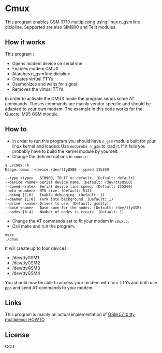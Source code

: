 Cmux
====
This program enables GSM 0710 multiplexing using linux n_gsm line dicipline.
Supported are also SIM900 and Telit modules.

How it works
-------
This program :
* Opens modem device on serial line
* Enables modem CMUX
* Attaches n_gsm line dicipline
* Creates virtual TTYs
* Daemonizes and waits for signal
* Removes the virtual TTYs

In order to activate the CMUX mode the program sends some AT commands.
Theses commands are mainly vendor specific and should be adapted to your own modem.
The example in this code works for the Quectel M95 GSM module.

How to
------
* In order to run this program you should have `n_gsm` module built for your linux kernel and loaded.
  Use `modprobe n_gsm` to load it. If it fails you probably have to build the kernel module by yourself.
* Change the defined options in `cmux.c`:

```
$ ./cmux -h
Usage: cmux --device /dev/ttyUSB0 --speed 115200

--type <type>	SIM900, TELIT or default. (Default: default)
--device <name>	Serial device name. (Default: /dev/ttyUSB0)
--speed <rate>	Serial device line speed. (Default: 115200)
--mtu <number>	MTU size. (Default: 512)
--debug [1|0]	Enable debugging. (Default: 1)
--daemon [1|0]	Fork into background. (Default: 1)
--driver <name>	Driver to use. (Default: gsmtty)
--base <name>	Base name for the nodes. (Default: /dev/ttyGSM)
--nodes [0-4]	Number of nodes to create. (Default: 1)
```

* Change the AT commands set to fit your modem in `cmux.c`.
* Call make and run the program.

```
make
./cmux
```

It will create up to four devices:
* /dev/ttyGSM1
* /dev/ttyGSM2
* /dev/ttyGSM3
* /dev/ttyGSM4

You should now be able to access your modem with four TTYs and both use `ppp` and send AT commands to your modem.

Links
-----
This program is mainly an actual implementation of [GSM 0710 tty multiplexor HOWTO](http://stuff.mit.edu/afs/sipb/contrib/linux/Documentation/serial/n_gsm.txt)

License
-----
CC0
